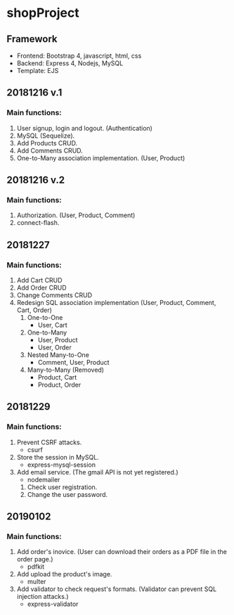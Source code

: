 # shopProject
##	Framework  
*	Frontend: Bootstrap 4, javascript, html, css  
*	Backend:  Express 4, Nodejs, MySQL  
*   Template: EJS  

## 20181216 v.1
### Main functions:  
1. User signup, login and logout. (Authentication)  
2. MySQL (Sequelize).  
3. Add Products CRUD.  
4. Add Comments CRUD.  
5. One-to-Many association implementation. (User, Product)  

## 20181216 v.2
### Main functions: 
1. Authorization. (User, Product, Comment)
2. connect-flash.

## 20181227
### Main functions: 
1. Add Cart CRUD 
2. Add Order CRUD
3. Change Comments CRUD
4. Redesign SQL association implementation (User, Product, Comment, Cart, Order)
    1. One-to-One  
        * User, Cart
    2. One-to-Many  
        * User, Product  
        * User, Order
    3. Nested Many-to-One  
        * Comment, User, Product
    4. Many-to-Many (Removed)  
        * Product, Cart  
        * Product, Order  

## 20181229
### Main functions:  
1. Prevent CSRF attacks.  
    * csurf  
2. Store the session in MySQL.  
    * express-mysql-session  
3. Add email service. (The gmail API is not yet registered.)  
    * nodemailer  
    1. Check user registration.  
    2. Change the user password.  

## 20190102
### Main functions:  
1. Add order's inovice. (User can download their orders as a PDF file in the order page.)  
    * pdfkit  
2. Add upload the product's image.  
    * multer  
3. Add validator to check request's formats. (Validator can prevent SQL injection attacks.)  
    * express-validator  